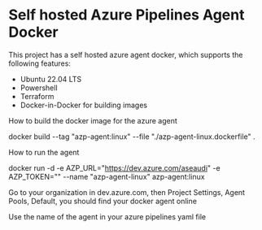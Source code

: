 # Self hosted Azure Pipelines Agent Docker

This project has a self hosted azure agent docker, which supports the following features:
* Ubuntu 22.04 LTS
* Powershell
* Terraform
* Docker-in-Docker for building images

How to build the docker image for the azure agent

docker build --tag "azp-agent:linux" --file "./azp-agent-linux.dockerfile" .

How to run the agent

docker run -d -e AZP_URL="https://dev.azure.com/aseaudi" -e AZP_TOKEN="<PERSONAL TOKEN>" --name "azp-agent-linux" azp-agent:linux

Go to your organization in dev.azure.com, then Project Settings, Agent Pools, Default, you should find your docker agent online

Use the name of the agent in your azure pipelines yaml file



